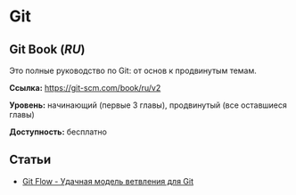 # Git

## Git Book (*RU*)

Это полные руководство по Git: от основ к продвинутым темам.

**Ссылка:** https://git-scm.com/book/ru/v2

**Уровень:** начинающий (первые 3 главы), продвинутый (все оставшиеся главы)

**Доступность:** бесплатно

## Статьи

- [Git Flow - Удачная модель ветвления для Git](https://habr.com/ru/post/106912/)
